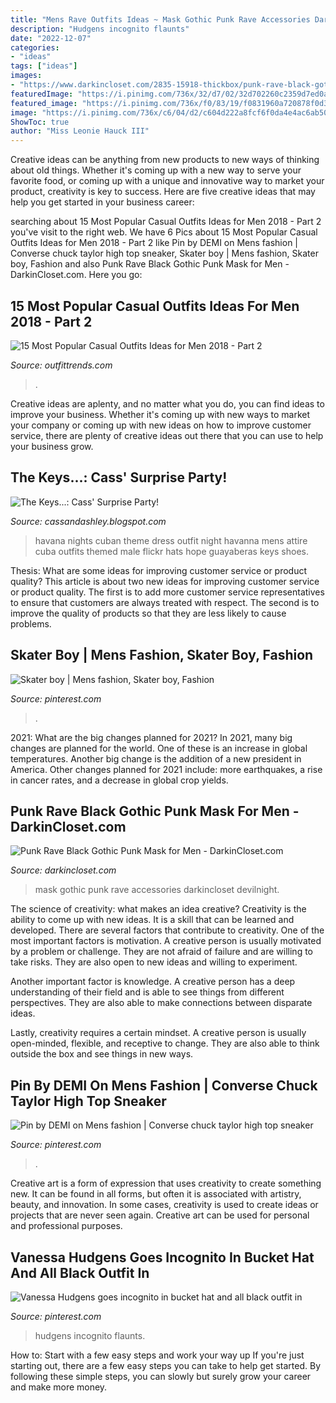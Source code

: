```yaml
---
title: "Mens Rave Outfits Ideas ~ Mask Gothic Punk Rave Accessories Darkincloset Devilnight"
description: "Hudgens incognito flaunts"
date: "2022-12-07"
categories:
- "ideas"
tags: ["ideas"]
images:
- "https://www.darkincloset.com/2835-15918-thickbox/punk-rave-black-gothic-punk-mask-for-men.jpg"
featuredImage: "https://i.pinimg.com/736x/32/d7/02/32d702260c2359d7ed0a426caac36b34.jpg"
featured_image: "https://i.pinimg.com/736x/f0/83/19/f0831960a720878f0d3a7c89ab9fb605.jpg"
image: "https://i.pinimg.com/736x/c6/04/d2/c604d222a8fcf6f0da4e4ac6ab50d050.jpg"
ShowToc: true
author: "Miss Leonie Hauck III"
---
```



Creative ideas can be anything from new products to new ways of thinking about old things. Whether it's coming up with a new way to serve your favorite food, or coming up with a unique and innovative way to market your product, creativity is key to success. Here are five creative ideas that may help you get started in your business career: 

	

		
searching about 15 Most Popular Casual Outfits Ideas for Men 2018 - Part 2 you've visit to the right web. We have 6 Pics about 15 Most Popular Casual Outfits Ideas for Men 2018 - Part 2 like Pin by DEMI on Mens fashion | Converse chuck taylor high top sneaker, Skater boy | Mens fashion, Skater boy, Fashion and also Punk Rave Black Gothic Punk Mask for Men - DarkinCloset.com. Here you go:
		
    
## 15 Most Popular Casual Outfits Ideas For Men 2018 - Part 2

<img loading=lazy src="https://www.outfittrends.com/wp-content/uploads/2015/02/0c6901ab89e5360ca89ee38988cac8db.jpg" onerror="this.onerror=null;this.src='https://tse3.mm.bing.net/th?id=OIP.F_BWoH1NXVyHZlES8vT6pgHaMC&amp;pid=15.1';" alt="15 Most Popular Casual Outfits Ideas for Men 2018 - Part 2">

_Source: outfittrends.com_

>. 

	

Creative ideas are aplenty, and no matter what you do, you can find ideas to improve your business. Whether it's coming up with new ways to market your company or coming up with new ideas on how to improve customer service, there are plenty of creative ideas out there that you can use to help your business grow.

    
## The Keys...: Cass&#039; Surprise Party!

<img loading=lazy src="http://4.bp.blogspot.com/-LEJUsC3XIXA/T9dy5qog1_I/AAAAAAAAAvA/SRTtTHAyBqg/s640/Havana+Nights+Party+(29+of+119).jpg" onerror="this.onerror=null;this.src='https://tse3.mm.bing.net/th?id=OIP.X-P5AvWYa52OGKYE2OCIvQAAAA&amp;pid=15.1';" alt="The Keys...: Cass&#039; Surprise Party!">

_Source: cassandashley.blogspot.com_

>havana nights cuban theme dress outfit night havanna mens attire cuba outfits themed male flickr hats hope guayaberas keys shoes. 

	

Thesis: What are some ideas for improving customer service or product quality?
This article is about two new ideas for improving customer service or product quality. The first is to add more customer service representatives to ensure that customers are always treated with respect. The second is to improve the quality of products so that they are less likely to cause problems.

    
## Skater Boy | Mens Fashion, Skater Boy, Fashion

<img loading=lazy src="https://i.pinimg.com/736x/32/d7/02/32d702260c2359d7ed0a426caac36b34.jpg" onerror="this.onerror=null;this.src='https://tse3.mm.bing.net/th?id=OIP.lT9Ks_0Q1t8RdxF-s1tH9QHaLG&amp;pid=15.1';" alt="Skater boy | Mens fashion, Skater boy, Fashion">

_Source: pinterest.com_

>. 

	

2021: What are the big changes planned for 2021?
In 2021, many big changes are planned for the world. One of these is an increase in global temperatures. Another big change is the addition of a new president in America. Other changes planned for 2021 include: more earthquakes, a rise in cancer rates, and a decrease in global crop yields.

    
## Punk Rave Black Gothic Punk Mask For Men - DarkinCloset.com

<img loading=lazy src="https://www.darkincloset.com/2835-15918-thickbox/punk-rave-black-gothic-punk-mask-for-men.jpg" onerror="this.onerror=null;this.src='https://tse2.mm.bing.net/th?id=OIP.9f2Vaejjg4Dk6l5CzPprogAAAA&amp;pid=15.1';" alt="Punk Rave Black Gothic Punk Mask for Men - DarkinCloset.com">

_Source: darkincloset.com_

>mask gothic punk rave accessories darkincloset devilnight. 

	

The science of creativity: what makes an idea creative?
Creativity is the ability to come up with new ideas. It is a skill that can be learned and developed. There are several factors that contribute to creativity.
One of the most important factors is motivation. A creative person is usually motivated by a problem or challenge. They are not afraid of failure and are willing to take risks. They are also open to new ideas and willing to experiment.

Another important factor is knowledge. A creative person has a deep understanding of their field and is able to see things from different perspectives. They are also able to make connections between disparate ideas.

Lastly, creativity requires a certain mindset. A creative person is usually open-minded, flexible, and receptive to change. They are also able to think outside the box and see things in new ways.

    
## Pin By DEMI On Mens Fashion | Converse Chuck Taylor High Top Sneaker

<img loading=lazy src="https://i.pinimg.com/736x/c6/04/d2/c604d222a8fcf6f0da4e4ac6ab50d050.jpg" onerror="this.onerror=null;this.src='https://tse4.mm.bing.net/th?id=OIP.SWGoqyDb-n_T1RhYJJ_faQHaNJ&amp;pid=15.1';" alt="Pin by DEMI on Mens fashion | Converse chuck taylor high top sneaker">

_Source: pinterest.com_

>. 

	

Creative art is a form of expression that uses creativity to create something new. It can be found in all forms, but often it is associated with artistry, beauty, and innovation. In some cases, creativity is used to create ideas or projects that are never seen again. Creative art can be used for personal and professional purposes.

    
## Vanessa Hudgens Goes Incognito In Bucket Hat And All Black Outfit In

<img loading=lazy src="https://i.pinimg.com/736x/f0/83/19/f0831960a720878f0d3a7c89ab9fb605.jpg" onerror="this.onerror=null;this.src='https://tse2.mm.bing.net/th?id=OIP.udRWmIb5rEvqy3v1BA3nrwHaML&amp;pid=15.1';" alt="Vanessa Hudgens goes incognito in bucket hat and all black outfit in">

_Source: pinterest.com_

>hudgens incognito flaunts. 

	

How to: Start with a few easy steps and work your way up
If you're just starting out, there are a few easy steps you can take to help get started. By following these simple steps, you can slowly but surely grow your career and make more money.

